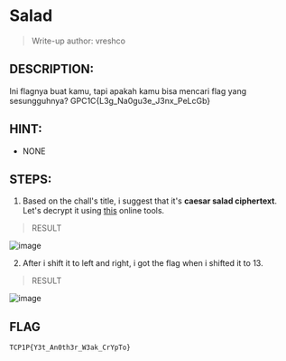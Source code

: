 # Salad
> Write-up author: vreshco
## DESCRIPTION:
Ini flagnya buat kamu, tapi apakah kamu bisa mencari flag yang sesungguhnya?
GPC1C{L3g_Na0gu3e_J3nx_PeLcGb}

## HINT:
- NONE
## STEPS:
1. Based on the chall's title, i suggest that it's **caesar salad ciphertext**. Let's decrypt it using [this](https://cryptii.com/pipes/caesar-cipher) online tools.

> RESULT

![image](https://user-images.githubusercontent.com/70703371/213629295-5ea18ad4-5bb0-4fdf-af9c-347dc907c540.png)


2. After i shift it to left and right, i got the flag when i shifted it to 13.

> RESULT


![image](https://user-images.githubusercontent.com/70703371/213629424-9459e281-c3f0-4326-bcaf-35e78a5c1f53.png)


## FLAG


```
TCP1P{Y3t_An0th3r_W3ak_CrYpTo}
```
